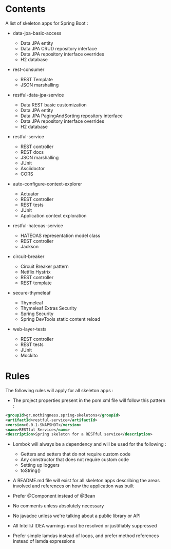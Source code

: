 # Contents
A list of skeleton apps for Spring Boot :

* data-jpa-basic-access
    - Data JPA entity
    - Data JPA CRUD repository interface
    - Data JPA repository interface overrides
    - H2 database

* rest-consumer
    - REST Template
    - JSON marshalling

* restful-data-jpa-service
    - Data REST basic customization
    - Data JPA entity
    - Data JPA PagingAndSorting repository interface
    - Data JPA repository interface overrides
    - H2 database

* restful-service
    - REST controller
    - REST docs
    - JSON marshalling
    - JUnit
    - Asciidoctor
    - CORS

* auto-configure-context-explorer
    - Actuator
    - REST controller
    - REST tests
    - JUnit
    - Application context exploration

* restful-hateoas-service
    - HATEOAS representation model class
    - REST controller
    - Jackson

* circuit-breaker
    - Circuit Breaker pattern
    - Netflix Hystrix
    - REST controller
    - REST template

* secure-thymeleaf
    - Thymeleaf
    - Thymeleaf Extras Security
    - Spring Security
    - Spring DevTools static content reload

* web-layer-tests
    - REST controller
    - REST tests
    - JUnit
    - Mockito

# Rules
The following rules will apply for all skeleton apps :

* The project properties present in the pom.xml file will follow this pattern :

```xml
<groupId>gr.nothingness.spring-skeletons</groupId>
<artifactId>restful-service</artifactId>
<version>0.0.1-SNAPSHOT</version>
<name>RESTful Service</name>
<description>Spring skeleton for a RESTful service</description>
```

* Lombok will always be a dependency and will be used for the following :
    - Getters and setters that do not require custom code
    - Any constructor that does not require custom code
    - Setting up loggers
    - toString()

* A README.md file will exist for all skeleton apps describing the areas involved and references on how the application was built

* Prefer @Component instead of @Bean

* No comments unless absolutely necessary

* No javadoc unless we're talking about a public library or API

* All IntelliJ IDEA warnings must be resolved or justifiably suppressed

* Prefer simple lamdas instead of loops, and prefer method references instead of lamda expressions
